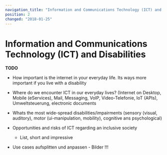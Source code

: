 ```yaml
---
navigation_title: "Information and Communications Technology (ICT) and Disabilities"
position: 2
changed: "2018-01-25"
---
```


# Information and Communications Technology (ICT) and Disabilities

**TODO**

- How important is the internet in your everyday life. Its ways more important if you live with a disability
- Where do we encounter ICT in our everyday lives? (Internet on Desktop, Mobile (eServices), Mail, Messaging, VoIP, Video-Telefonie, IoT (APIs), Umweltsteuerung, electronic documents
- Whats the most wide-spread disabilities/impairments (sensory (visual, auditory), motor (ui-manipulation, mobility), cognitive ans psychological)

- Opportunities and risks of ICT regarding an inclusive society
    - List, short and impressive

- Use cases aufsplitten und anpassen - Bilder !!!